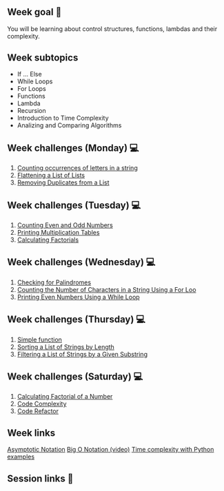 <h1 align="center"></h1>

## Week goal 🏁

<p>You will be learning about control structures, functions, lambdas and their complexity.</p>

## Week subtopics

- If ... Else
- While Loops
- For Loops
- Functions
- Lambda
- Recursion
- Introduction to Time Complexity 
- Analizing and Comparing Algorithms

## Week challenges (Monday) 💻

1. [Counting occurrences of letters in a string](./challenges/e00/desc)
2. [Flattening a List of Lists](./challenges/e01/desc)
3. [Removing Duplicates from a List](./challenges/e02/desc)

## Week challenges (Tuesday) 💻

1. [Counting Even and Odd Numbers](./challenges/e03/desc)
2. [Printing Multiplication Tables](./challenges/e04/desc)
3. [Calculating Factorials](./challenges/e05/desc)

## Week challenges (Wednesday) 💻

1. [Checking for Palindromes](./challenges/e06/desc)
2. [Counting the Number of Characters in a String Using a For Loo](./challenges/e07/desc)
3. [Printing Even Numbers Using a While Loop](./challenges/e08/desc)

## Week challenges (Thursday) 💻

1. [Simple function](./challenges/e09/desc)
2. [Sorting a List of Strings by Length](./challenges/e10/desc)
3. [Filtering a List of Strings by a Given Substring](./challenges/e11/desc)

## Week challenges (Saturday) 💻
1. [Calculating Factorial of a Number](./challenges/e12/desc)
2. [Code Complexity](./challenges/e13/desc)
3. [Code Refactor](./challenges/e14/desc)

## Week links 
[Asymptotic Notation](https://learnxinyminutes.com/docs/es-es/asymptotic-notation-es/)
[Big O Notation (video)](https://www.youtube.com/watch?v=MyAiCtuhiqQ&ab_channel=ChioCode)
[Time complexity with Python examples](https://towardsdatascience.com/understanding-time-complexity-with-python-examples-2bda6e8158a7)

## Session links 🔗
